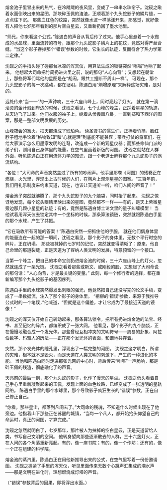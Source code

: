 熔金池子里冒出来的热气，在冷飕飕的夜风里，变成了一串串水珠帘子。沈砚之瞅着水面倒映出来的星图，那块碎玉佩的渣渣，正顺着那个九头蛇影子的鳞片缝，一点点往下沉。
那些血红色的纹路，突然就像水波一样荡漾开来，那感觉，就好像有人把他七岁那年看到的那片空白星云，又重新扔回了墨水池里。

“师兄，你来看这个公式。”陈遇白的声音从背后传了过来。他手心里悬着一个水做成的水晶球，里面流转的符号，跟那个九头蛇影子鳞片上的花纹，竟然对得严丝合缝。“当这个影子吞掉那个‘错误’参数的时候，它生长的轨迹，反而符合了热力学第二定律。”

沈砚之的手指头碰了碰那台冰凉的浑天仪，用算法生成的锁链突然“嗡嗡”地响了起来。
他想起大司命把竹简扔进火里之前，说的那句“人心向背”；又想起在朝堂上，那些将军们骂他的星图是在“胡闹，跟共工撞断不周山一样”。
可现在，那个九头蛇影子的每一次跳动，都在证明，陈遇白用“熵增原理”来解释这场灾难，是对的。

远处传来“当——”的一声钟响，三十六座山峰上，同时亮起了灯火。
就在第一滴滚烫的金汁溅到岸边的时候，沈砚之看见，七个山峰的峰主，正踩着星星的轨迹，从天边飞了过来。他们衣服的袖子上，绣着从伏羲画八卦，一直到郑和下西洋的图案，那是一整部文明发展的历史。

山峰夜会的篝火，把天都烧成了琥珀色。
读圣贤书的儒生们，正捧着竹简，脸红脖子粗地争论着“格物致知”和“心就是理”到底能不能兼容；带兵打仗的将军们，在给大家演示怎么用墨家发明的连弩，改造成一个新的观星仪器；而那些修仙门派的弟子们，则用自己身体里的能量，在空气里画着新版的河图。
沈砚之就站在人群外面，听见陈遇白正在用流体力学的知识，跟一个老道士解释那个九头蛇影子的涡流结构。

“各位！”大司命的声音突然盖过了所有的吵闹声。他手里那卷《河图》的残卷正在燃烧，火光里，浮现出上古时候的人们，在陶片上观测星星的图案。“三百年前，我们用礼乐制度来约束天道，现在，也该让天道听一听，咱们人间的声音了！”

熔金池子突然就沸腾了，那个九头蛇影子的九个脑袋，同时抬了起来。
沈砚之惊讶地发现，每个蛇头眼睛里映出来的星图，竟然都不一样——有的，是天上紫微星旁边那几颗小星星的轨迹；有的，竟然是陈遇白博士论文里的量子纠缠模型！
当他试着用浑天仪去锁定其中一个坐标的时候，那条算法锁链，突然就跟陈遇白手里的那个水球，产生了共振。

“它在吸收所有可能的答案！”陈遇白突然一把抓住他的手腕。
就在他们俩身体里的能量连在一起的那一瞬间，沈砚之看见，那个影子的身体里，无数个平行时空的碎片，正在坍塌。
那些被抹掉的七岁时的记忆，突然就变得清晰了：原来，他自己命里的那道裂缝，正是天道为了容纳人类文明的发展，特意预留的一个接口。

当第一个峰主，把自己的本命宝剑扔进熔金池的时候，三十六座山峰上的灯火，忽然就连成了一条光链。
沈砚之看着那些或斯文、或刚毅的脸，又想起了大司命说的那句话：“人心向背，才是最关键的变量。”
此刻，每一个修行者的选择，都在重新编写那个九头蛇影子的基因序列。

陈遇白手里的水球突然爆发出刺眼的强光，他竟然把自己还没写完的论文手稿，变成了一串数据流，注入了那个影子的身体里。
“相柳的‘错误’参数，来源于我推导公式时的一个笔误，”他喊道，“但就是这个偏差，才让它成为了最接近天道的镜像！”

沈砚之的浑天仪开始自己转动起来，那条算法锁令，把所有扔进熔金池的法宝、经书、甚至记忆的碎片，都编织成了一张大网。
他看见，那个影子的九个脑袋，正在慢慢地融合成一个发光体。那些曾经互相冲突的文明符号——周易的卦象、阿拉伯数字、玛雅人的历法——正在那个发光体的表面，和谐地共存着。

突然，那个发光体的瞳孔里，浮现出了一幅完整的河图。
沈砚之这才明白，所谓的灾难，根本就不是毁灭，而是天道在人类文明的刺激下，产生的一种进化的本能。
当他和陈遇白同时走进那张光网的中心时，背后传来“咔嚓”一声脆响，那是碎玉佩的残渣，彻底融化了的声音。

天亮前的最后一刻，那个九头蛇的影子，化作了漫天的星尘。
沈砚之低头看着自己手心里重新凝聚起来的玉佩，发现上面的血色纹路，已经变成了一张透明的星轨网络。
陈遇白手里的那个水球里，那个导致影子疯狂生长的“错误”参数，正在自己修正自己。

“你看，那些星尘，都落到凡间去了。”大司命的残魂，不知道什么时候出现在了他旁边。他指着山下那些正在苏醒的城镇，“当每一个凡人，都开始抬头仰望自己的命运时，真正的河图，才算完成。”

沈砚之忽然就明白了，七岁那年，那片被人为抹掉的空白星云，正是天道留给人类，书写自己文明的空间。
他转身望向那些逐渐散去的人群，三十六盏灯火，正在人间的各个角落重新亮起。有的，像一座书院；有的，像一个作坊；还有的，像一个正在组建的科学院。

熔金池的蒸汽里，陈遇白正在用他新推导出来的公式，在空气里写着一份份邀请函。
沈砚之握紧了手里的浑天仪，听见里面传来无数个心跳声汇集成的潮水声——那是文明在进化时，理想燃烧成灯塔的声音。

（“错误”参数背后的因果，即将浮出水面。）
